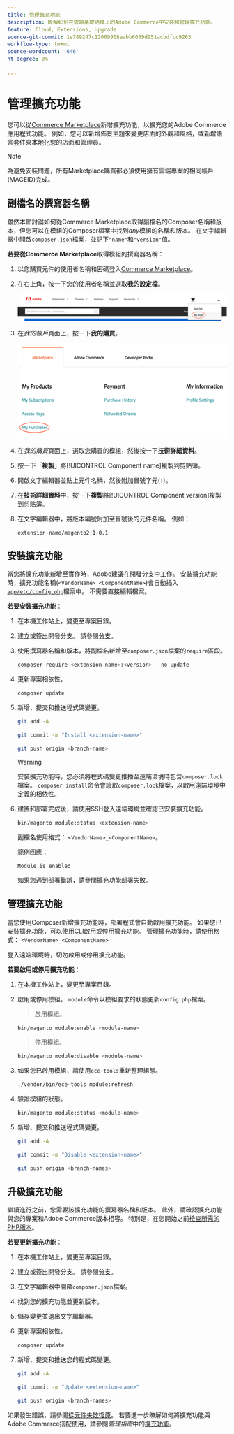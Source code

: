 ```yaml
---
title: 管理擴充功能
description: 瞭解如何在雲端基礎結構上的Adobe Commerce中安裝和管理擴充功能。
feature: Cloud, Extensions, Upgrade
source-git-commit: 1e789247c12009908eabb6039d951acbdfcc9263
workflow-type: tm+mt
source-wordcount: '646'
ht-degree: 0%

---
```


# 管理擴充功能

您可以從[Commerce Marketplace](https://marketplace.magento.com)新增擴充功能，以擴充您的Adobe Commerce應用程式功能。 例如，您可以新增佈景主題來變更店面的外觀和風格，或新增語言套件來本地化您的店面和管理員。

>[!NOTE]
>
>為避免安裝問題，所有Marketplace購買都必須使用擁有雲端專案的相同帳戶(MAGEID)完成。

## 副檔名的撰寫器名稱

雖然本節討論如何從Commerce Marketplace取得副檔名的Composer名稱和版本，但您可以在模組的Composer檔案中找到&#x200B;_any_&#x200B;模組的名稱和版本。 在文字編輯器中開啟`composer.json`檔案，並記下`"name"`和`"version"`值。

**若要從Commerce Marketplace**&#x200B;取得模組的撰寫器名稱：

1. 以您購買元件的使用者名稱和密碼登入[Commerce Marketplace](https://marketplace.magento.com)。

1. 在右上角，按一下您的使用者名稱並選取&#x200B;**我的設定檔**。

   ![存取您的Marketplace帳戶](../../assets/marketplace/my-profile.png)

1. 在&#x200B;_我的帳戶_&#x200B;頁面上，按一下&#x200B;**我的購買**。

   ![市集購買記錄](../../assets/marketplace/my-purchases.png)

1. 在&#x200B;_我的購買_&#x200B;頁面上，選取您購買的模組，然後按一下&#x200B;**技術詳細資料**。

1. 按一下「**複製**」將[!UICONTROL Component name]複製到剪貼簿。

1. 開啟文字編輯器並貼上元件名稱，然後附加冒號字元(`:`)。

1. 在&#x200B;**技術詳細資料**&#x200B;中，按一下&#x200B;**複製**&#x200B;將[!UICONTROL Component version]複製到剪貼簿。

1. 在文字編輯器中，將版本編號附加至冒號後的元件名稱。 例如：

   ```text
   extension-name/magento2:1.0.1
   ```

## 安裝擴充功能

當您將擴充功能新增至實作時，Adobe建議在開發分支中工作。 安裝擴充功能時，擴充功能名稱(`<VendorName>_<ComponentName>`)會自動插入[`app/etc/config.php`](https://experienceleague.adobe.com/docs/commerce-operations/configuration-guide/files/deployment-files.html?lang=zh-Hant)檔案中。 不需要直接編輯檔案。

**若要安裝擴充功能**：

1. 在本機工作站上，變更至專案目錄。

1. 建立或簽出開發分支。 請參閱[分支](../development/cli-branches.md)。

1. 使用撰寫器名稱和版本，將副檔名新增至`composer.json`檔案的`require`區段。

   ```bash
   composer require <extension-name>:<version> --no-update
   ```

1. 更新專案相依性。

   ```bash
   composer update
   ```

1. 新增、提交和推送程式碼變更。

   ```bash
   git add -A
   ```

   ```bash
   git commit -m "Install <extension-name>"
   ```

   ```bash
   git push origin <branch-name>
   ```

   >[!WARNING]
   >
   >安裝擴充功能時，您必須將程式碼變更推播至遠端環境時包含`composer.lock`檔案。 `composer install`命令會讀取`composer.lock`檔案，以啟用遠端環境中定義的相依性。

1. 建置和部署完成後，請使用SSH登入遠端環境並確認已安裝擴充功能。

   ```bash
   bin/magento module:status <extension-name>
   ```

   副檔名使用格式： `<VendorName>_<ComponentName>`。

   範例回應：

   ```
   Module is enabled
   ```

   如果您遇到部署錯誤，請參閱[擴充功能部署失敗](../deploy/recover-failed-deployment.md)。

## 管理擴充功能

當您使用Composer新增擴充功能時，部署程式會自動啟用擴充功能。 如果您已安裝擴充功能，可以使用CLI啟用或停用擴充功能。 管理擴充功能時，請使用格式： `<VendorName>_<ComponentName>`

登入遠端環境時，切勿啟用或停用擴充功能。

**若要啟用或停用擴充功能**：

1. 在本機工作站上，變更至專案目錄。

1. 啟用或停用模組。 `module`命令以模組要求的狀態更新`config.php`檔案。

   >啟用模組。

   ```bash
   bin/magento module:enable <module-name>
   ```

   >停用模組。

   ```bash
   bin/magento module:disable <module-name>
   ```

1. 如果您已啟用模組，請使用`ece-tools`重新整理組態。

   ```bash
   ./vendor/bin/ece-tools module:refresh
   ```

1. 驗證模組的狀態。

   ```bash
   bin/magento module:status <module-name>
   ```

1. 新增、提交和推送程式碼變更。

   ```bash
   git add -A
   ```

   ```bash
   git commit -m "Disable <extension-name>"
   ```

   ```bash
   git push origin <branch-names>
   ```

## 升級擴充功能

繼續進行之前，您需要該擴充功能的撰寫器名稱和版本。 此外，請確認擴充功能與您的專案和Adobe Commerce版本相容。 特別是，在您開始之前[檢查所需的PHP版本](https://experienceleague.adobe.com/docs/commerce-operations/installation-guide/system-requirements.html?lang=zh-Hant)。

**若要更新擴充功能**：

1. 在本機工作站上，變更至專案目錄。

1. 建立或簽出開發分支。 請參閱[分支](../development/cli-branches.md)。

1. 在文字編輯器中開啟`composer.json`檔案。

1. 找到您的擴充功能並更新版本。

1. 儲存變更並退出文字編輯器。

1. 更新專案相依性。

   ```bash
   composer update
   ```

1. 新增、提交和推送您的程式碼變更。

   ```bash
   git add -A
   ```

   ```bash
   git commit -m "Update <extension-name>"
   ```

   ```bash
   git push origin <branch-names>
   ```

如果發生錯誤，請參閱[從元件失敗復原](../deploy/recover-failed-deployment.md)。 若要進一步瞭解如何將擴充功能與Adobe Commerce搭配使用，請參閱&#x200B;_管理指南_&#x200B;中的[擴充功能](https://experienceleague.adobe.com/docs/commerce-admin/start/resources/extensions.html?lang=zh-Hant)。
